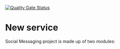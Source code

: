 [![Quality Gate Status](https://sonarcloud.io/api/project_badges/measure?project=social-chat&metric=alert_status)](https://sonarcloud.io/dashboard?id=social-chat)
# New service


Social Messaging project is made up of two modules:

